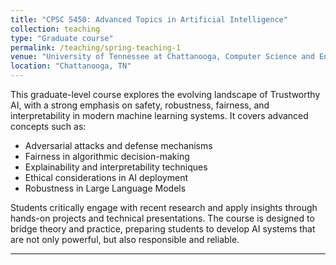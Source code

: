 ```yaml
---
title: "CPSC 5450: Advanced Topics in Artificial Intelligence"
collection: teaching
type: "Graduate course"
permalink: /teaching/spring-teaching-1
venue: "University of Tennessee at Chattanooga, Computer Science and Engineering"
location: "Chattanooga, TN"
---
```


This graduate-level course explores the evolving landscape of Trustworthy AI, with a strong emphasis on safety, robustness, fairness, and interpretability in modern machine learning systems. It covers advanced concepts such as:

- Adversarial attacks and defense mechanisms  
- Fairness in algorithmic decision-making  
- Explainability and interpretability techniques  
- Ethical considerations in AI deployment  
- Robustness in Large Language Models

Students critically engage with recent research and apply insights through hands-on projects and technical presentations. The course is designed to bridge theory and practice, preparing students to develop AI systems that are not only powerful, but also responsible and reliable.

---
